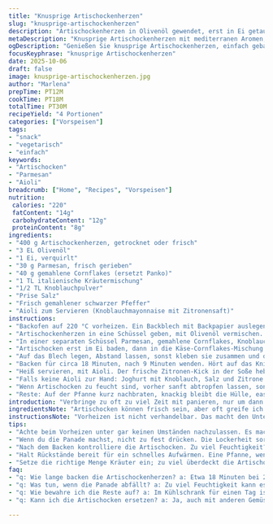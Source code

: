 ```yaml
---
title: "Knusprige Artischockenherzen"
slug: "knusprige-artischockenherzen"
description: "Artischockenherzen in Olivenöl gewendet, erst in Ei getaucht, dann in einer knusprigen Parmesan-Panko-Hülle, gebacken bis goldbraun mit italienischer Kräuternote und Knoblauch. Leicht angepasst: Statt Panko gemahlene Cornflakes für Knusperextra, Parmesan leicht reduziert, Zeit minimal variiert. Serviert mit selbstgemachter Aioli, die mit Zitronensaft eine frische Schärfe bringt. Die Zubereitung zeigt, wie wichtig visuelle und haptische Signale sind, um den perfekten Biss und die aromatische Balance hinzubekommen. Ein schneller Snack oder Beilage, die zeigt, wie aus simplen Zutaten richtig viel Geschmack herauskommt. Ideal, wenn man auf fettarme Panaden achtet oder Reste clever verwertet. Das Backen bringt den intensiven, leicht nussigen Geschmack der Artischocken und den Crunch der Panade spielerisch zusammen."
metaDescription: "Knusprige Artischockenherzen mit mediterranen Aromen, perfekt als Snack oder Beilage, schnell zubereitet und aromatisch."
ogDescription: "Genießen Sie knusprige Artischockenherzen, einfach gebacken mit knuspriger Panade und frischer Aioli. Ein schneller Snack für große Aromen."
focusKeyphrase: "knusprige Artischockenherzen"
date: 2025-10-06
draft: false
image: knusprige-artischockenherzen.jpg
author: "Marlena"
prepTime: PT12M
cookTime: PT18M
totalTime: PT30M
recipeYield: "4 Portionen"
categories: ["Vorspeisen"]
tags:
- "snack"
- "vegetarisch"
- "einfach"
keywords:
- "Artischocken"
- "Parmesan"
- "Aioli"
breadcrumb: ["Home", "Recipes", "Vorspeisen"]
nutrition: 
 calories: "220"
 fatContent: "14g"
 carbohydrateContent: "12g"
 proteinContent: "8g"
ingredients:
- "400 g Artischockenherzen, getrocknet oder frisch"
- "3 EL Olivenöl"
- "1 Ei, verquirlt"
- "30 g Parmesan, frisch gerieben"
- "40 g gemahlene Cornflakes (ersetzt Panko)"
- "1 TL italienische Kräutermischung"
- "1/2 TL Knoblauchpulver"
- "Prise Salz"
- "Frisch gemahlener schwarzer Pfeffer"
- "Aioli zum Servieren (Knoblauchmayonnaise mit Zitronensaft)"
instructions:
- "Backofen auf 220 °C vorheizen. Ein Backblech mit Backpapier auslegen oder mit wenig Öl besprühen; extrem wichtig, damit später nichts klebt und die Panade knackig bleibt."
- "Artischockenherzen in eine Schüssel geben, mit Olivenöl vermischen. Gute Verteilung, damit jeder Bissen später saftig bleibt und das Öl Geschmack trägt."
- "In einer separaten Schüssel Parmesan, gemahlene Cornflakes, Knoblauchpulver, Kräuter, Salz und Pfeffer zusammenmischen. Cornflakes ersetzen Panko für mehr Crunch; probiert das!"
- "Artischocken erst im Ei baden, dann in die Käse-Cornflakes-Mischung drücken. Nicht quetschen – die Panade soll locker sitzen, damit der Rand schön knuspert, aber innen noch die zarte Artischocke bleibt."
- "Auf das Blech legen, Abstand lassen, sonst kleben sie zusammen und die Kruste wird matschig. Fingerspitzengefühl, nicht zu eng."
- "Backen für circa 18 Minuten, nach 9 Minuten wenden. Hört auf das Knistern; wenn die Panade goldbraun wird und leicht knackt, ist es perfekt. Liebt keine trockenen Artischocken, also kontrollieren, da Hitze variiert."
- "Heiß servieren, mit Aioli. Der frische Zitronen-Kick in der Soße hebt das gesamte Gericht enorm an."
- "Falls keine Aioli zur Hand: Joghurt mit Knoblauch, Salz und Zitrone mischen, geht auch schnell und bringt Frische."
- "Wenn Artischocken zu feucht sind, vorher sanft abtropfen lassen, sonst löst sich Panade zu schnell. Ich habe das oft ignoriert – Fehler!"
- "Reste: Auf der Pfanne kurz nachbraten, knackig bleibt die Hülle, easy und schnell."
introduction: "Verbringe zu oft zu viel Zeit mit panieren, nur um dann eine pampige Konsistenz zu haben. Hier geht es anders – knusprig, aromatisch und mit minimalem Aufwand. Statt klassischem Panko nehme ich getrocknete Cornflakes, weil die mehr Biss liefern und oft im Kühlschrank rumliegen. Parmesan gibt Würze, Kräuter die mediterrane Tiefe, Knoblauchpulver den aromatischen Kick, der nicht zu dominant wird. Die Kunst ist, die Artischocken nicht auszutrocknen und die Panade eben nicht zu schwer zu machen. Backen, nicht frittieren, spart Fett und sorgt für diesen leicht getoasteten Duft und Klang in der Küche. Perfekt für schnelle Abende, wenn man nichts pappig Fettiges will, aber trotzdem Crunch und Geschmack braucht. Warum Aioli? Weils einfach der Klassiker ist, scharf und frisch, gegen die dezente Erde der Artischocken. Mein Tipp: Backofen immer schon vorheizen, das macht den Unterschied in der Textur. Und nicht zu fest drücken, sonst wird’s matschig statt knackig. Dieser Snack zeigt, dass man mit grundlegend einfachen Zutaten viel erreichen kann. Experimentierfreude beim Würzen bringt Überraschungen, und ein bisschen Zitronensaft im Öl macht auch Spaß."
ingredientsNote: "Artischocken können frisch sein, aber oft greife ich zu vorgekochten aus dem Glas oder der Dose – schnell, sauber, schmeckt super. Olivenöl möglichst nativ extra, gibt intensiven Geschmack. Ei sorgt für die Peel-Schicht an der Panade, bindet Käse und Cornflakes. Parmesan frisch reiben, nicht fertig gerieben aus dem Supermarkt verwenden, bringt mehr Aroma. Cornflakes sorgen für besondere Textur; wer keine hat, geht Panko oder Semmelbrösel, aber weniger spannend. Italienische Kräutermischung nicht zu stark dosieren, sonst verliert die Artischocke ihren Auftritt. Knoblauchpulver passt besser als frischer Knoblauch, weil er nicht verbrennt beim Backen. Salz und Pfeffer nach Geschmack; ich mische gern etwas mehr Pfeffer als normal für Schärfekick. Aioli ist nicht schwierig selber zu machen, reicht Zitronensaft, Knoblauch, Eigelb und Öl gemischt – man kann’s auch mit Joghurt leichter und schneller machen."
instructionsNote: "Vorheizen ist nicht verhandelbar. Das macht den Unterschied zwischen trockener oder zarter Artischocke innen und einer knackigen Kruste außen. Olivenöl vorab an den Artischocken bringt nicht nur Geschmack, sondern auch Unterstützung für die Panade zum Haften. Die Reihenfolge Ei dann Panade ist essentiell, sonst hält nichts. Wichtig: Panade nicht fest zusammendrücken – Luft zwischen den Krümeln macht die Knusprigkeit. Beim Backen halbe Zeit wenden, damit beide Seiten gleichmäßig braun werden, sonst eine Seite schwarz und andere blass. Knistern und Duft beim Backen sind die beste Indikatoren, wann’s fertig ist. Bei Resten kurz in der Pfanne aufwärmen, kratzt Textur auf, schmeckt wie frisch. Falls Panade abfällt, Wasser in Artischocken? Vorher kurz abtupfen! Kontrollieren, nicht einfach nach Zeit gehen. Aioli frisch dazureichen, Zitronenaroma bringt Frische zur Panade und macht das Gericht lebendig. Für noch mehr Kick, Chiliflocken untermischen."
tips:
- "Achte beim Vorheizen unter gar keinen Umständen nachzulassen. Es macht den entscheidenden Unterschied. Dunkel-goldbraun mit knuspriger Kruste ist das Ziel. Das Olivenöl vorab an den Artischocken muss gleichmäßig verteilt sein, sonst hält die Panade nicht. Ideale Temperatur ist wichtig für perfekte Textur."
- "Wenn du die Panade machst, nicht zu fest drücken. Die Lockerheit sorgt für Luft zwischen den Krümeln; das ist die Basis für die Knusprigkeit. Knacken beim Essen ist das Zeichen für den Erfolg. Wenn du keine Cornflakes hast, gehe auf Panko oder Semmelbrösel. Geht auch, aber weniger spannend."
- "Nach dem Backen kontrolliere die Artischocken. Zu viel Feuchtigkeit? Das löst die Panade. Vor dem Panieren sanft abtropfen. Wenn du Aioli machst, sieh zu, dass der Knoblauch nicht verbrennt; er sollte aromatisch bleiben. Alternativ Joghurt mischen für Frische ohne viel Aufwand."
- "Halt Rückstände bereit für ein schnelles Aufwärmen. Eine Pfanne, wenig Öl, kurz anbraten. Textur bleibt, und sie schmecken, als wären sie frisch gemacht. Resteverwertung ist wichtig für nachhaltiges Kochen und beste Aromen; auch gezielt mit Würzen spielen ist ja kein Fehler. Denke an frische Kräuter oder Chili für einen Kick."
- "Setze die richtige Menge Kräuter ein; zu viel überdeckt die Artischocke. Eine Prise Salz und Pfeffer für den Geschmack ist essenziell. Und: immer frisch mahlen. Unterschied ist zu spüren. Bei der Aioli etwas Zitronensaft. Das hebt den gesamten Geschmack in der Kombination."
faq:
- "q: Wie lange backen die Artischockenherzen? a: Etwa 18 Minuten bei 220 °C. Wenden nach 9 Minuten. Hört auf das Knistern und schaut auf die Farbe. Goldbraun ist das Zeichen; innen sollte es zart bleiben."
- "q: Was tun, wenn die Panade abfällt? a: Zu viel Feuchtigkeit kann es verursachen. Vor dem Panieren abtropfen, dann wird es besser. Wenn die Panade nicht hält, wenig Olivenöl an den Artischocken hilft auch."
- "q: Wie bewahre ich die Reste auf? a: Im Kühlschrank für einen Tag ist gut. Aufwärmen in der Pfanne macht sie knusprig. Geht auch für ein schnelles Mittagessen. Alternativ im Backofen warm halten."
- "q: Kann ich die Artischocken ersetzen? a: Ja, auch mit anderen Gemüsen wie Zucchini oder Auberginen. Die Zubereitung bleibt gleich. Geschmack verändert sich, aber die Technik ist wichtig für die Knusprigkeit."

---
```

